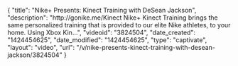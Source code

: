 {
    "title": "Nike+ Presents: Kinect Training with DeSean Jackson",
    "description": "http:\/\/gonike.me\/Kinect Nike+ Kinect Training brings the same personalized training that is provided to our elite Nike athletes, to your home. Using Xbox Kin...",
    "videoid": "3824504",
    "date_created": "1424454625",
    "date_modified": "1424454625",
    "type": "captivate",
    "layout": "video",
    "url": "\/v\/nike-presents-kinect-training-with-desean-jackson\/3824504"
}